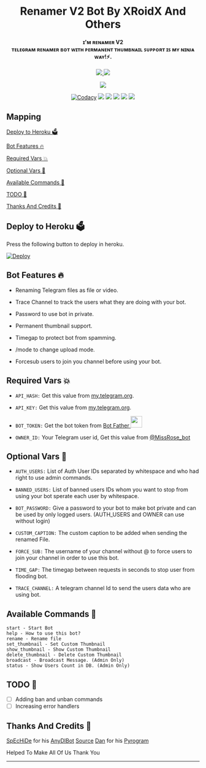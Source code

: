 
<h1 align="center"><b>Renamer V2 Bot By XRoidX And Others</b></h1>
<h4 align="center">ɪ'ᴍ ʀᴇɴᴀᴍᴇʀ V2<br/>
ᴛᴇʟᴇɢʀᴀᴍ ʀᴇɴᴀᴍᴇʀ ʙᴏᴛ ᴡɪᴛʜ ᴘᴇʀᴍᴀɴᴇɴᴛ ᴛʜᴜᴍʙɴᴀɪʟ ꜱᴜᴘᴘᴏʀᴛ ɪꜱ ᴍʏ ɴɪɴᴊᴀ ᴡᴀʏ!⚡.</h4>

<p align='center'>
  <a href="https://www.python.org/" alt="made-with-python"> <img src="https://img.shields.io/badge/Made%20with-Python-fb3640.svg?style=flat-square&logo=python&logoColor=FFC75F&color=FFC75F" /> </a>
  <a href="https://github.com/XRoiDX/RENAMER-V2-X" alt="Maintenance"> <img src="https://img.shields.io/badge/Maintained%3F-Yes-green.svg?style=flat-square&logo=serverless&logoColor=FFC75F&color=FFC75F" /> </a>
</p>

<p align="center"><a href="https://github.com/XRoiDX/RENAMER-V2-X"><img src="https://telegra.ph/file/952ef70ae54b75d059335.jpg"></a></p>

<p align="center">
    <a href="https://github.com/XRoiDX/RENAMER-V2-X"> <img src="https://img.shields.io/codacy/grade/4d58f2a402b54aed8a7d95f7add45a81?color=FFC75F&logo=codacy&logoColor=FFC75F&style=for-the-badge" alt="Codacy" /></a>
    <a href="https://github.com/XRoiDX/RENAMER-V2-X"> <img src="https://img.shields.io/github/repo-size/XRoiDX/RENAMER-V2-X?color=FFC75F&logo=github&logoColor=FFC75F&style=for-the-badge" /></a>
    <a href="https://github.com/XRoiDX/RENAMER-V2-X/commits"> <img src="https://img.shields.io/github/last-commit/XRoiDX/RENAMER-V2-X?color=FFC75F&logo=github&logoColor=FFC75F&style=for-the-badge" /></a>
    <a href="https://github.com/XRoiDX/RENAMER-V2-X/issues"> <img src="https://img.shields.io/github/issues/XRoiDX/RENAMER-V2-X?color=FFC75F&logo=github&logoColor=FFC75F&style=for-the-badge" /></a>
    <a href="https://github.com/XRoiDX/RENAMER-V2-X/network/members"> <img src="https://img.shields.io/github/forks/XRoiDX/RENAMER-V2-X?color=FFC75F&logo=github&logoColor=FFC75F&style=for-the-badge" /></a>  
    <a href="https://pypi.org/project/Telethon/"> <img src="https://img.shields.io/pypi/v/telethon?color=FFC75F&label=telethon&logo=python&logoColor=FFC75F&style=for-the-badge" /></a>
</p>


## Mapping
[Deploy to Heroku 🗳](https://github.com/XRoiDX/RENAMER-V2-X#deploy-to-heroku-)

[Bot Features 🔥](https://github.com/XRoiDX/RENAMER-V2-X#bot-features-)

[Required Vars 💥](https://github.com/XRoiDX/RENAMER-V2-X#required-vars-)

[Optional Vars 💬](https://github.com/XRoiDX/RENAMER-V2-X#optional-vars-)

[Available Commands 🤖](https://github.com/XRoiDX/RENAMER-V2-X#available-commands-)

[TODO 🤧](https://github.com/XRoiDX/RENAMER-V2-X#todo-)

[Thanks And Credits 🎉](https://github.com/XRoiDX/RENAMER-V2-X#thanks-and-credits-)

## Deploy to Heroku 🗳
Press the following button to deploy in heroku.

[![Deploy](https://www.herokucdn.com/deploy/button.svg)](https://heroku.com/deploy?template=https://github.com/XRoiDX/RENAMER-V2-X)

## Bot Features 🔥
- Renaming Telegram files as file or video.

- Trace Channel to track the users what they are doing with your bot.

- Password to use bot in private.

- Permanent thumbnail support.

- Timegap to protect bot from spamming.

- /mode to change upload mode.

- Forcesub users to join you channel before using your bot.


## Required Vars 💥
- `API_HASH:` Get this value from [my.telegram.org](https://my.telegram.org).

- `API_KEY:` Get this value from [my.telegram.org](https://my.telegram.org).

- `BOT_TOKEN:` Get the bot token from [Bot Father <img src="https://telegra.ph/file/8d80c13110506bf1cb58e.jpg" width="30" height="30">](https://telegram.dog/BotFather)

- `OWNER_ID:` Your Telegram user id, Get this value from [@MissRose_bot](https://telegram.dog/MissRose_bot)


## Optional Vars 💬
- `AUTH_USERS:` List of Auth User IDs separated by whitespace and who had right to use admin commands.

- `BANNED_USERS:` List of banned users IDs whom you want to stop from using your bot sperate each user by whitespace.

- `BOT_PASSWORD:` Give a password to your bot to make bot private and can be used by only logged users. (AUTH_USERS and OWNER can use without login)

- `CUSTOM_CAPTION:` The custom caption to be added when sending the renamed File.

- `FORCE_SUB:` The username of your channel without @ to force users to join your channel in order to use this bot.

- `TIME_GAP:` The timegap between requests in seconds to stop user from flooding bot.

- `TRACE_CHANNEL:` A telegram channel Id to send the users data who are using bot.

## Available Commands 🤖
```
start - Start Bot
help - How to use this bot?
rename - Rename file
set_thumbnail - Set Custom Thumbnail
show_thumbnail - Show Custom Thumbnail
delete_thumbnail - Delete Custom Thumbnail
broadcast - Broadcast Message. (Admin Only)
status - Show Users Count in DB. (Admin Only)
```


## TODO 🤧
- [ ] Adding ban and unban commands
- [ ] Increasing error handlers

## Thanks And Credits 🎉
[SpEcHiDe](https://github.com/SpEcHiDe) for his [AnyDlBot](https://github.com/SpEcHiDe/AnyDLBot)
[Source](https://github.com/AbirHasan2005/Rename-Bot)
[Dan](https://telegram.dog/haskell) for his [Pyrogram](https://github.com/pyrogram/pyrogram)


Helped To Make All Of Us Thank You


---
